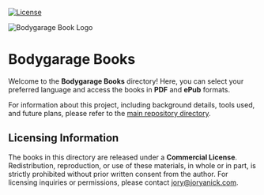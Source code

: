 [![License](https://img.shields.io/badge/License-Commercial%20-%23blue.svg)](http://joryanick.com)

![Bodygarage Book Logo](https://raw.github.com/joryanick/bodygarage/main/bodygarage-book-logo.png?raw=true)
# **Bodygarage Books**
Welcome to the **Bodygarage Books** directory! Here, you can select your preferred language and access the books in **PDF** and **ePub** formats.  

For information about this project, including background details, tools used, and future plans, please refer to the [main repository directory](../README.md).  

## **Licensing Information**  

The books in this directory are released under a **Commercial License**. Redistribution, reproduction, or use of these materials, in whole or in part, is strictly prohibited without prior written consent from the author. For licensing inquiries or permissions, please contact [jory@joryanick.com](mailto:jory@joryanick.com).  
